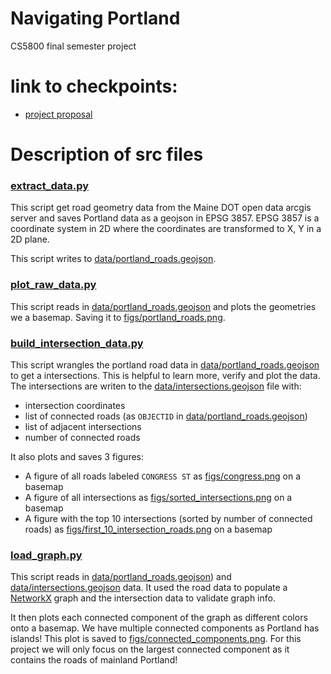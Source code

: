 # Navigating Portland

CS5800 final semester project 

# link to checkpoints:

* [project proposal](./project_proposal.md)

# Description of src files

### [extract_data.py](./src/extract_data.py)

This script get road geometry data from the Maine DOT open data arcgis server and saves Portland data as a geojson in EPSG 3857. EPSG 3857 is a coordinate system in 2D where the coordinates are transformed to X, Y in a 2D plane.

This script writes to [data/portland_roads.geojson](./data/portland_roads.geojson).

### [plot_raw_data.py](./src/plot_raw_data.py)

This script reads in [data/portland_roads.geojson](./data/portland_roads.geojson) and plots the geometries we a basemap. Saving it to [figs/portland_roads.png](./figs/portland_roads.png).

### [build_intersection_data.py](./src/build_intersection_data.py)

This script wrangles the portland road data in [data/portland_roads.geojson](./data/portland_roads.geojson) to get a intersections. This is helpful to learn more, verify and plot the data. The intersections are writen to the [data/intersections.geojson](./data/intersections.geojson) file with:

* intersection coordinates
* list of connected roads (as `OBJECTID` in [data/portland_roads.geojson](./data/portland_roads.geojson))
* list of adjacent intersections
* number of connected roads

It also plots and saves 3 figures:

* A figure of all roads labeled `CONGRESS ST` as [figs/congress.png](./figs/congress.png) on a basemap
* A figure of all intersections as [figs/sorted_intersections.png](./figs/sorted_intersections.png) on a basemap
* A figure with the top 10 intersections (sorted by number of connected roads) as [figs/first_10_intersection_roads.png](./figs/first_10_intersection_roads.png) on a basemap

### [load_graph.py](./src/load_graph.py)

This script reads in [data/portland_roads.geojson](./data/portland_roads.geojson)) and [data/intersections.geojson](./data/intersections.geojson) data. It used the road data to populate a [NetworkX](https://networkx.org/documentation/latest/tutorial.html) graph and the intersection data to validate graph info.

It then plots each connected component of the graph as different colors onto a basemap. We have multiple connected components as Portland has islands! This plot is saved to [figs/connected_components.png](./figs/connected_components.png). For this project we will only focus on the largest connected component as it contains the roads of mainland Portland!
